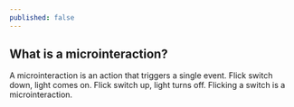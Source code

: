 ```yaml
---
published: false
---
```


## What is a microinteraction?

A microinteraction is an action that triggers a single event. Flick switch down, light comes on. Flick switch up, light turns off. Flicking a switch is a microinteraction.  
